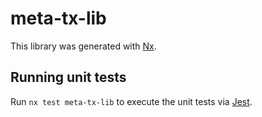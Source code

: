 # meta-tx-lib

This library was generated with [Nx](https://nx.dev).

## Running unit tests

Run `nx test meta-tx-lib` to execute the unit tests via [Jest](https://jestjs.io).
